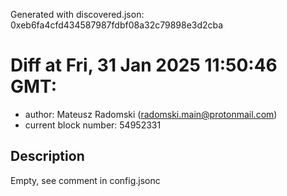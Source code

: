Generated with discovered.json: 0xeb6fa4cfd434587987fdbf08a32c79898e3d2cba

# Diff at Fri, 31 Jan 2025 11:50:46 GMT:

- author: Mateusz Radomski (<radomski.main@protonmail.com>)
- current block number: 54952331

## Description

Empty, see comment in config.jsonc
